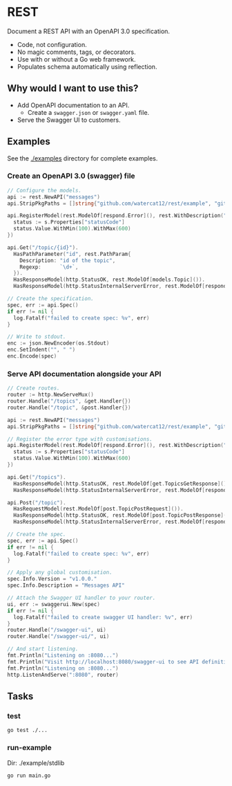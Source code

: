 # REST

Document a REST API with an OpenAPI 3.0 specification.

* Code, not configuration.
* No magic comments, tags, or decorators.
* Use with or without a Go web framework.
* Populates schema automatically using reflection.

## Why would I want to use this?

* Add OpenAPI documentation to an API.
  * Create a `swagger.json` or `swagger.yaml` file.
* Serve the Swagger UI to customers.

## Examples

See the [./examples](./examples) directory for complete examples.

### Create an OpenAPI 3.0 (swagger) file

```go
// Configure the models.
api := rest.NewAPI("messages")
api.StripPkgPaths = []string{"github.com/watercat12/rest/example", "github.com/a-h/respond"}

api.RegisterModel(rest.ModelOf[respond.Error](), rest.WithDescription("Standard JSON error"), func(s *openapi3.Schema) {
  status := s.Properties["statusCode"]
  status.Value.WithMin(100).WithMax(600)
})

api.Get("/topic/{id}").
  HasPathParameter("id", rest.PathParam{
    Description: "id of the topic",
    Regexp:      `\d+`,
  }).
  HasResponseModel(http.StatusOK, rest.ModelOf[models.Topic]()).
  HasResponseModel(http.StatusInternalServerError, rest.ModelOf[respond.Error]())

// Create the specification.
spec, err := api.Spec()
if err != nil {
  log.Fatalf("failed to create spec: %v", err)
}

// Write to stdout.
enc := json.NewEncoder(os.Stdout)
enc.SetIndent("", " ")
enc.Encode(spec)
```

### Serve API documentation alongside your API

```go
// Create routes.
router := http.NewServeMux()
router.Handle("/topics", &get.Handler{})
router.Handle("/topic", &post.Handler{})

api := rest.NewAPI("messages")
api.StripPkgPaths = []string{"github.com/watercat12/rest/example", "github.com/a-h/respond"}

// Register the error type with customisations.
api.RegisterModel(rest.ModelOf[respond.Error](), rest.WithDescription("Standard JSON error"), func(s *openapi3.Schema) {
  status := s.Properties["statusCode"]
  status.Value.WithMin(100).WithMax(600)
})

api.Get("/topics").
  HasResponseModel(http.StatusOK, rest.ModelOf[get.TopicsGetResponse]()).
  HasResponseModel(http.StatusInternalServerError, rest.ModelOf[respond.Error]())

api.Post("/topic").
  HasRequestModel(rest.ModelOf[post.TopicPostRequest]()).
  HasResponseModel(http.StatusOK, rest.ModelOf[post.TopicPostResponse]()).
  HasResponseModel(http.StatusInternalServerError, rest.ModelOf[respond.Error]())

// Create the spec.
spec, err := api.Spec()
if err != nil {
  log.Fatalf("failed to create spec: %v", err)
}

// Apply any global customisation.
spec.Info.Version = "v1.0.0."
spec.Info.Description = "Messages API"

// Attach the Swagger UI handler to your router.
ui, err := swaggerui.New(spec)
if err != nil {
  log.Fatalf("failed to create swagger UI handler: %v", err)
}
router.Handle("/swagger-ui", ui)
router.Handle("/swagger-ui/", ui)

// And start listening.
fmt.Println("Listening on :8080...")
fmt.Println("Visit http://localhost:8080/swagger-ui to see API definitions")
fmt.Println("Listening on :8080...")
http.ListenAndServe(":8080", router)
```

## Tasks

### test

```
go test ./...
```

### run-example

Dir: ./example/stdlib

```
go run main.go
```
